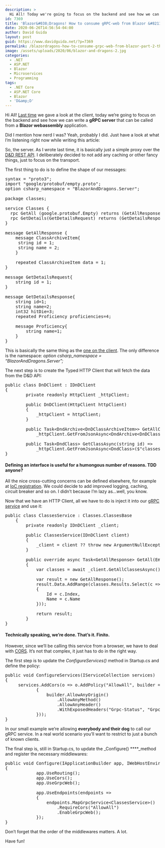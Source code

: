 ```yaml
---
description: >
  Hi All! Today we're going to focus on the backend and see how we can write a gRPC server that can be called from a Blazor webassembly application.
id: 7369
title: 'Blazor&#038;Dragons! How to consume gRPC-web from Blazor &#8211; part 2: the server'
date: 2020-06-26T14:56:54-04:00
author: David Guida
layout: post
guid: https://www.davidguida.net/?p=7369
permalink: /blazordragons-how-to-consume-grpc-web-from-blazor-part-2-the-server/
image: /assets/uploads/2020/06/blazor-and-dragons-2.jpg
categories:
  - .NET
  - ASP.NET
  - Blazor
  - Microservices
  - Programming
tags:
  - .NET Core
  - ASP.NET Core
  - Blazor
  - 'D&amp;D'
---
```

Hi All! <a aria-label="undefined (opens in a new tab)" href="https://www.davidguida.net/how-to-consume-dd-rest-api-over-grpc-web-blazor-part-1-the-client/" target="_blank" rel="noreferrer noopener">Last time</a> we gave a look at the client, today we&#8217;re going to focus on the backend and see how we can write a **gRPC server** that can be called from a **Blazor webassembly** application.

Did I mention how nerd I was? Yeah, probably I did. Just have a look at what I&#8217;m listening right now while writing this article:<figure class="wp-block-embed-youtube aligncenter wp-block-embed is-type-video is-provider-youtube wp-embed-aspect-16-9 wp-has-aspect-ratio">

<div class="wp-block-embed__wrapper">
  <span class="embed-youtube" style="text-align:center; display: block;"></span>
</div></figure> 

So, the server. As I wrote last time, it is basically just a simple proxy over the <a aria-label="undefined (opens in a new tab)" href="https://www.dnd5eapi.co/" target="_blank" rel="noreferrer noopener">D&D REST API</a>. I deliberately decided to not add any caching or other fancy things, just to focus on the transport.

The first thing to do is to define the shape of our messages:

<pre class="EnlighterJSRAW" data-enlighter-language="generic" data-enlighter-theme="" data-enlighter-highlight="" data-enlighter-linenumbers="" data-enlighter-lineoffset="" data-enlighter-title="" data-enlighter-group="">syntax = "proto3";
import "google/protobuf/empty.proto";
option csharp_namespace = "BlazorAndDragons.Server";

package classes;

service Classes {
  rpc GetAll (google.protobuf.Empty) returns (GetAllResponse);
  rpc GetDetails(GetDetailsRequest) returns (GetDetailsResponse);
}

message GetAllResponse {
    message ClassArchiveItem{
     string id = 1;
     string name = 2;
	} 

    repeated ClassArchiveItem data = 1;
}

message GetDetailsRequest{
    string id = 1;
}

message GetDetailsResponse{
    string id=1;
    string name=2;
    int32 hitDie=3;
    repeated Proficiency proficiencies=4;

    message Proficiency{
	    string name=1;
	}
}</pre>

This is basically the same thing as the <a aria-label="undefined (opens in a new tab)" href="https://github.com/mizrael/BlazorAndDragons/blob/master/BlazorAndDragons.Client/Protos/classes.proto" target="_blank" rel="noreferrer noopener">one on the client</a>. The only difference is the namespace: _option csharp_namespace = &#8220;BlazorAndDragons.Server&#8221;;_

The next step is to create the Typed HTTP Client that will fetch the data from the D&D API:

<pre class="EnlighterJSRAW" data-enlighter-language="csharp" data-enlighter-theme="" data-enlighter-highlight="" data-enlighter-linenumbers="" data-enlighter-lineoffset="" data-enlighter-title="" data-enlighter-group="">public class DnDClient : IDnDClient
{
        private readonly HttpClient _httpClient;

        public DnDClient(HttpClient httpClient)
        {
            _httpClient = httpClient;
        }

        public Task&lt;DndArchive&lt;DnDClassArchiveItem>> GetAllClassesAsync() =>
            _httpClient.GetFromJsonAsync&lt;DndArchive&lt;DnDClassArchiveItem>>("classes");

        public Task&lt;DndClass> GetClassAsync(string id) =>
            _httpClient.GetFromJsonAsync&lt;DndClass>($"classes/{id}");
}</pre>

#### Defining an interface is useful for a humongous number of reasons. TDD anyone?

All the nice cross-cutting concerns can be defined elsewhere, for example at <a href="https://github.com/mizrael/BlazorAndDragons/blob/master/BlazorAndDragons.Server/Startup.cs#L27" target="_blank" aria-label="undefined (opens in a new tab)" rel="noreferrer noopener">IoC registration</a>. We could decide to add improved logging, caching, circuit breaker and so on. I didn&#8217;t because I&#8217;m lazy as&#8230;well, you know. 

Now that we have an HTTP Client, all we have to do is inject it into our <a href="https://github.com/mizrael/BlazorAndDragons/blob/master/BlazorAndDragons.Server/Services/ClassesService.cs" target="_blank" aria-label="undefined (opens in a new tab)" rel="noreferrer noopener">gRPC service</a> and use it:

<pre class="EnlighterJSRAW" data-enlighter-language="csharp" data-enlighter-theme="" data-enlighter-highlight="" data-enlighter-linenumbers="" data-enlighter-lineoffset="" data-enlighter-title="" data-enlighter-group="">public class ClassesService : Classes.ClassesBase
    {
        private readonly IDnDClient _client;

        public ClassesService(IDnDClient client)
        {
            _client = client ?? throw new ArgumentNullException(nameof(client));
        }

        public override async Task&lt;GetAllResponse> GetAll(Empty request, ServerCallContext context)
        {
            var classes = await _client.GetAllClassesAsync();
            
            var result = new GetAllResponse();
            result.Data.AddRange(classes.Results.Select(c => new GetAllResponse.Types.ClassArchiveItem()
            {
                Id = c.Index,
                Name = c.Name
            }));

            return result;
        }
}</pre>

#### Technically speaking, we&#8217;re done. That&#8217;s it. Finito.

However, since we&#8217;ll be calling this service from a browser, we have to deal with <a aria-label="undefined (opens in a new tab)" href="https://developer.mozilla.org/en-US/docs/Web/HTTP/CORS" target="_blank" rel="noreferrer noopener">CORS</a>. It&#8217;s not that complex, it just has to do in the right way.

The first step is to update the _ConfigureServices()_ method in Startup.cs and define the policy:

<pre class="EnlighterJSRAW" data-enlighter-language="generic" data-enlighter-theme="" data-enlighter-highlight="" data-enlighter-linenumbers="" data-enlighter-lineoffset="" data-enlighter-title="" data-enlighter-group="">public void ConfigureServices(IServiceCollection services)
{
     services.AddCors(o => o.AddPolicy("AllowAll", builder =>
            {
                builder.AllowAnyOrigin()
                    .AllowAnyMethod()
                    .AllowAnyHeader()
                    .WithExposedHeaders("Grpc-Status", "Grpc-Message", "Grpc-Encoding", "Grpc-Accept-Encoding");
            }));
}</pre>

In our small example we&#8217;re allowing **everybody and their dog** to call our gRPC service. In a real world scenario you&#8217;ll want to restrict to just a bunch of known clients.

The final step is, still in Startup.cs, to update the _Configure() ****_method and register the necessary middlewares:

<pre class="EnlighterJSRAW" data-enlighter-language="csharp" data-enlighter-theme="" data-enlighter-highlight="" data-enlighter-linenumbers="" data-enlighter-lineoffset="" data-enlighter-title="" data-enlighter-group="">public void Configure(IApplicationBuilder app, IWebHostEnvironment env)
{
            app.UseRouting();
            app.UseCors();
            app.UseGrpcWeb();

            app.UseEndpoints(endpoints =>
            {
                endpoints.MapGrpcService&lt;ClassesService>()
                    .RequireCors("AllowAll")
                    .EnableGrpcWeb();
            });
}</pre>

Don&#8217;t forget that the order of the middlewares matters. A lot.

Have fun!

<div class="post-details-footer-widgets">
</div>